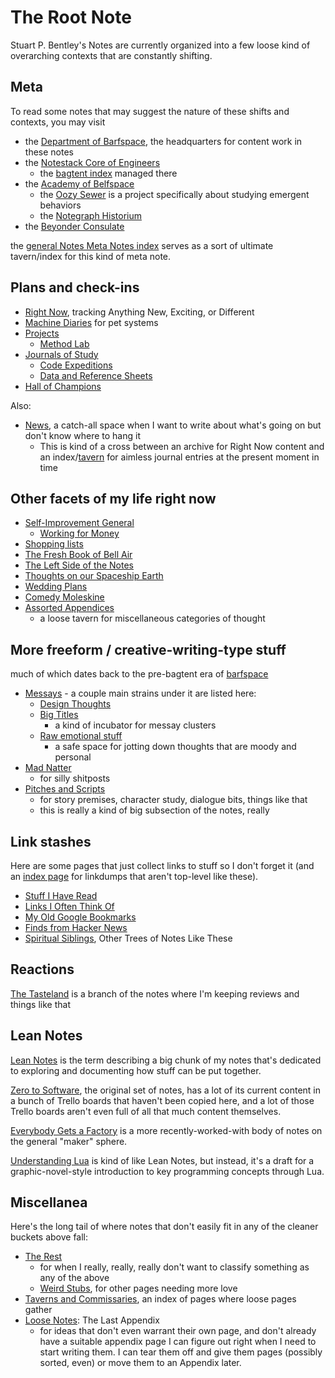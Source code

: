# The Root Note

Stuart P. Bentley's Notes are currently organized into a few loose kind of overarching contexts that are constantly shifting.

## Meta

To read some notes that may suggest the nature of these shifts and contexts, you may visit

- the [Department of Barfspace](a3f1fbb2-28c2-43b2-950d-6d5b7af7cd64.md), the headquarters for content work in these notes
- the [Notestack Core of Engineers](30ec2e6e-47d0-496a-a523-0732b35aea8a.md)
  - the [bagtent index](ba00b8cb-9d05-4aef-bd50-0990f82dd723.md) managed there
- the [Academy of Belfspace](a8c1b237-886b-4169-88ff-9e52bc1dbcf2.md)
  - the [Oozy Sewer](379558c6-0383-4726-9cdb-9e5a89784dfa.md) is a project specifically about studying emergent behaviors
  - the [Notegraph Historium](c4ab1f6b-cac2-4025-ae27-3b82f0a9d4c6.md)
- the [Beyonder Consulate](e1c5817b-ece2-47c1-a2bc-2fe6f082abc7.md)

the [general Notes Meta Notes index](8c5a1d30-97d9-4395-85be-b6c8ba57b239.md) serves as a sort of ultimate tavern/index for this kind of meta note.

## Plans and check-ins

- [Right Now](41218b84-cd08-48a5-b91a-865e8b90c46a.md), tracking Anything New, Exciting, or Different
- [Machine Diaries](1c1b77bb-9e37-4d0a-9dd2-5bafbeee15f5.md) for pet systems
- [Projects](8509d6ba-3cdd-418a-82ea-94cc044b6aef.md)
  - [Method Lab](9a2890e2-a0fa-4484-9c1e-3c7c7ec4f28a.md)
- [Journals of Study](9403033b-a238-47d1-865b-4e1baa0f2577.md)
  - [Code Expeditions](e4f7fc4a-7242-45e0-8631-7586727fa1e9.md)
  - [Data and Reference Sheets](3823093b-64d3-43f8-ab26-853d39123d90.md)
- [Hall of Champions](d02fb1fb-3fff-4ca0-a26c-bf82e6f20e46.md)

Also:

- [News](afcfaa78-ef7e-429e-a2ea-0b5c7abaf7b7.md), a catch-all space when I want to write about what's going on but don't know where to hang it
  - This is kind of a cross between an archive for Right Now content and an index/[tavern](d4d2fdbe-4cea-4de0-aa53-90646d3d5346.md) for aimless journal entries at the present moment in time

## Other facets of my life right now

- [Self-Improvement General](2087f1d7-55fa-4d8b-a4a0-01e4d8579047.md)
  - [Working for Money](8f63bba6-1b90-484d-a51c-1bc74fccd3d8.md)
- [Shopping lists](d14eeacb-1729-485a-9e76-9cceb484862f.md)
- [The Fresh Book of Bell Air](45fc3859-ce9b-4317-afd9-7d3f52dc5dd2.md)
- [The Left Side of the Notes](d601d7ba-522b-4d6d-9e3b-101885e7aa00.md)
- [Thoughts on our Spaceship Earth](00944f19-b4df-41e2-855d-542a46559f4f.md)
- [Wedding Plans](5a2f660d-e3c1-4b7a-848d-5147b44744e7.md)
- [Comedy Moleskine](95cc0bfb-0ae8-4bba-8bf0-1c76f0c8fe0e.md)
- [Assorted Appendices](f161276f-fd3c-49bb-93b1-3e99aab9e266.md)
  - a loose tavern for miscellaneous categories of thought

## More freeform / creative-writing-type stuff

much of which dates back to the pre-bagtent era of [barfspace](7f9a66a0-38fc-49e0-8489-270cdd3036ee.md)

- [Messays](8f2359ae-186f-4878-b5e5-33f3c177e6fc.md) - a couple main strains under it are listed here:
  - [Design Thoughts](458f8a16-f237-4f8e-8e17-474408732536.md)
  - [Big Titles](e0fc507e-e5ec-4771-93ee-9b4d5bda3606.md)
    -  a kind of incubator for messay clusters
  - [Raw emotional stuff](a281eee4-5e61-4026-846a-40fed7d38db9.md)
    - a safe space for jotting down thoughts that are moody and personal
- [Mad Natter](e1cae26c-3271-48ac-aa0c-a085fa4aa211.md)
  - for silly shitposts
- [Pitches and Scripts](b297a6f8-5646-4ce1-9be1-d7ed6056a513.md)
  - for story premises, character study, dialogue bits, things like that
  - this is really a kind of big subsection of the notes, really

## Link stashes

Here are some pages that just collect links to stuff so I don't forget it (and an [index page][metalinks] for linkdumps that aren't top-level like these).

- [Stuff I Have Read](2593b86b-8504-4c6e-af09-501c6a54ef67.md)
- [Links I Often Think Of](1337e279-9790-4c24-aeeb-56337c994726.md)
- [My Old Google Bookmarks](878e8967-fa5d-423d-8ac0-b369138ae10f.md)
- [Finds from Hacker News](93c07255-53aa-4f1c-aa32-ac48149b9683.md)
- [Spiritual Siblings](33adc43b-8996-4449-87d0-134c91c691e5.md), Other Trees of Notes Like These

[metalinks]: 0f18ba9f-dc5f-4b1a-a5da-50d09ce3e9d3.md

## Reactions

[The Tasteland][Tastes] is a branch of the notes where I'm keeping reviews and things like that

[Tastes]: 6661cd90-c9a6-4f7a-97cc-3eb47f9dee2e.md

## Lean Notes

[Lean Notes](f00c3d23-8848-4bb4-8d7a-d009f7344374.md) is the term describing a big chunk of my notes that's dedicated to exploring and documenting how stuff can be put together.

[Zero to Software](852d9a19-6801-4236-8cfa-3eab81aeec3c.md), the original set of notes, has a lot of its current content in a bunch of Trello boards that haven't been copied here, and a lot of those Trello boards aren't even full of all that much content themselves.

[Everybody Gets a Factory](8cbd867d-1a63-4d1f-9c83-cab019fe87bd.md) is a more recently-worked-with body of notes on the general "maker" sphere.

[Understanding Lua](ea6e4e03-acb8-46ea-9024-4333e363ee60.md) is kind of like Lean Notes, but instead, it's a draft for a graphic-novel-style introduction to key programming concepts through Lua.

## Miscellanea

Here's the long tail of where notes that don't easily fit in any of the cleaner buckets above fall:

- [The Rest](fd071a93-8373-4adc-84c6-ae781c7d0442.md)
  - for when I really, really, really don't want to classify something as any of the above
  - [Weird Stubs](231786d3-4a9b-4451-9df1-e2049b90b0fe.md), for other pages needing more love
- [Taverns and Commissaries](d4d2fdbe-4cea-4de0-aa53-90646d3d5346.md), an index of pages where loose pages gather
- [Loose Notes](ff47c3c8-6686-4225-ba27-23f61c604e0d.md): The Last Appendix
  - for ideas that don't even warrant their own page, and don't already have a suitable appendix page I can figure out right when I need to start writing them. I can tear them off and give them pages (possibly sorted, even) or move them to an Appendix later.
